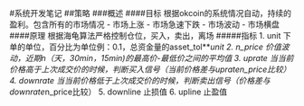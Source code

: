 #系统开发笔记
##策略
###概述
####目标
    根据okcoin的系统情况自动，持续的盈利。包含所有的市场情况
    - 市场上涨
    - 市场急速下跌
    - 市场波动
    - 市场横盘
####原理
    根据海龟算法严格控制仓位，买入，卖出，离场
#####指标
    1. unit 下单的单位，百分比为单位例：0.1，总资金量的asset_tol****unit
    2. n_price 价值波动，近期n（天，30min，15min)的最高价-最低价之间的平均值
    3. uprate 当当前价格高于上次成交价的时候，判断买入信号（当前价格差与uprate*n_price比较）
    4. downrate 当当前价格低于上次成交价的时候，判断卖出信号（价格差与downrate*n_price比较）
    5. downline 止损值
    6. upline 止盈值
